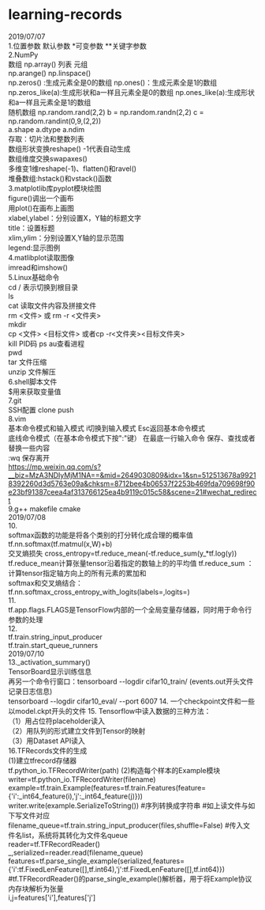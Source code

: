 # learning-records  
2019/07/07  
1.位置参数 默认参数 *可变参数 **关键字参数  
2.NumPy  
数组 np.array() 列表 元组   
np.arange() np.linspace()  
np.zeros() :生成元素全是0的数组 np.ones()：生成元素全是1的数组 np.zeros_like(a):生成形状和a一样且元素全是0的数组 np.ones_like(a):生成形状和a一样且元素全是1的数组  
随机数组 np.random.rand(2,2)   b = np.random.randn(2,2)   c = np.random.randint(0,9,(2,2))  
a.shape   a.dtype   a.ndim  
存取：切片法和整数列表  
数组形状变换reshape() -1代表自动生成  
数组维度交换swapaxes()  
多维变1维reshape(-1)、flatten()和ravel()  
堆叠数组:hstack()和vstack()函数  
3.matplotlib库pyplot模块绘图  
figure()调出一个画布  
用plot()在画布上画图  
xlabel,ylabel：分别设置X，Y轴的标题文字  
title：设置标题  
xlim,ylim：分别设置X,Y轴的显示范围  
legend:显示图例  
4.matlibplot读取图像  
imread和imshow()  
5.Linux基础命令  
cd / 表示切换到根目录  
ls  
cat 读取文件内容及拼接文件  
rm <文件> 或 rm -r <文件夹>  
mkdir  
cp <文件> <目标文件> 或者cp -r<文件夹><目标文件夹>  
kill PID码 ps au查看进程  
pwd  
tar 文件压缩  
unzip 文件解压  
6.shell脚本文件  
$用来获取变量值  
7.git  
SSH配置 clone push  
8.vim  
基本命令模式和输入模式    i切换到输入模式    Esc返回基本命令模式  
底线命令模式（在基本命令模式下按":"键）  在最底一行输入命令  保存、查找或者替换一些内容  
:wq 保存离开  
https://mp.weixin.qq.com/s?__biz=MzA3NDIyMjM1NA==&mid=2649030809&idx=1&sn=512513678a99218392260d3d5763e09a&chksm=8712bee4b06537f2253b469fda709698f90e23bf91387ceea4af313766125ea4b9119c015c58&scene=21#wechat_redirect  
9.g++ makefile cmake  
2019/07/08  
10.  
softmax函数的功能是将各个类别的打分转化成合理的概率值 tf.nn.softmax(tf.matmul(x,W)+b)  
交叉熵损失 cross_entropy=tf.reduce_mean(-tf.reduce_sum(y_*tf.log(y))   
tf.reduce_mean计算张量tensor沿着指定的数轴上的的平均值   tf.reduce_sum ：计算tensor指定轴方向上的所有元素的累加和  
softmax和交叉熵结合：tf.nn.softmax_cross_entropy_with_logits(labels=,logits=)  
11.  
tf.app.flags.FLAGS是TensorFlow内部的一个全局变量存储器，同时用于命令行参数的处理  
12.  
tf.train.string_input_producer  
tf.train.start_queue_runners  
2019/07/10  
13._activation_summary()  
TensorBoard显示训练信息  
再另一个命令行窗口：tensorboard --logdir cifar10_train/ (events.out开头文件记录日志信息)  
tensorboard --logdir cifar10_eval/ --port 6007
14. 一个checkpoint文件和一些以model.ckpt开头的文件
15. Tensorflow中读入数据的三种方法：  
（1）用占位符placeholder读入  
（2）用队列的形式建立文件到Tensor的映射  
（3）用Dataset API读入  
16.TFRecords文件的生成  
(1)建立tfrecord存储器  
tf.python_io.TFRecordWriter(path)
(2)构造每个样本的Example模块
writer=tf.python_io.TFRecordWriter(filename)
example=tf.train.Example(features=tf.train.Features(feature={'i':_int64_feature(i),'j':_int64_feature(j)}))
writer.write(example.SerializeToString())          #序列转换成字符串
#如上读文件与如下写文件对应
filename_queue=tf.train.string_input_producer(files,shuffle=False)     #传入文件名list，系统将其转化为文件名queue  
reader=tf.TFRecordReader()  
_,serialized=reader.read(filename_queue)  
features=tf.parse_single_example(serialized,features={'i':tf.FixedLenFeature([],tf.int64),'j':tf.FixedLenFeature([],tf.int64)}) #tf.TFRecordReader()的parse_single_example()解析器，用于将Example协议内存块解析为张量  
i,j=features['i'],features['j']  
